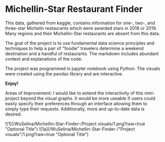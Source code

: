 # Michellin-Star Restaurant Finder
This data, gathered from kaggle, contains information for one-, two-, and three-star Michelin restaurants which were awarded stars in 2018 or 2019. Many regions and their Michellin-Star restaurants are absent from this data. 

The goal of the project is to use fundamental data science principles and techniques to help a pair of "foodie" travelers determine a weekend destination and a handful of restaurants. The markdown includes abundant context and explanations of the code. 

The project was programmed in jupyter notebook using Python. The visuals were created using the pandas library and are interactive.

**Enjoy!**

Areas of Improvement: I would like to extend the interactivity of this mini-project beyond the visual graphs. It would be more useable if users could easily specify their preferences through an interface allowing them to simply type their requests. Additionally, more and up-to-date data is desired.

![1](/WuSelina/Michellin-Star-Finder-/Project visuals/1.png?raw=true "Optional Title")
![1a](/WuSelina/Michellin-Star-Finder-/"Project visuals"/1.png?raw=true "Optional Title")
